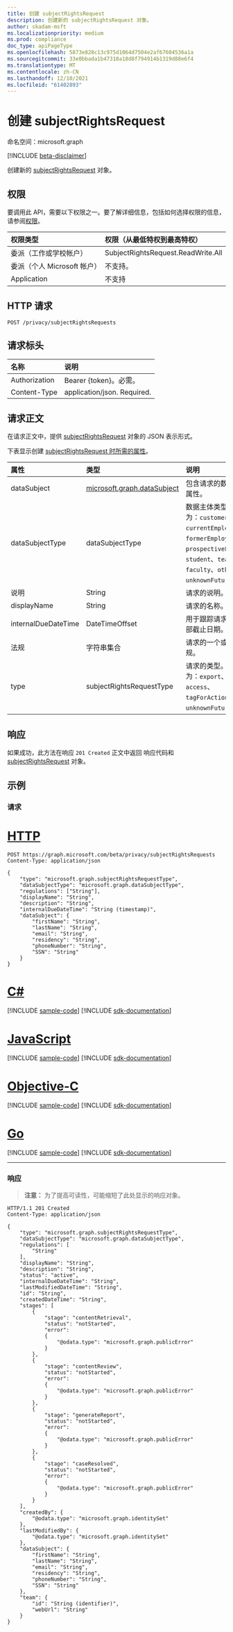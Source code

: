 ```yaml
---
title: 创建 subjectRightsRequest
description: 创建新的 subjectRightsRequest 对象。
author: skadam-msft
ms.localizationpriority: medium
ms.prod: compliance
doc_type: apiPageType
ms.openlocfilehash: 5873e828c13c975d1064d7504e2af67604536a1a
ms.sourcegitcommit: 33e0bbada1b47310a18d8f794914b1319d88e6f4
ms.translationtype: MT
ms.contentlocale: zh-CN
ms.lasthandoff: 12/10/2021
ms.locfileid: "61402893"
---
```

# <a name="create-subjectrightsrequest"></a>创建 subjectRightsRequest
命名空间：microsoft.graph

[!INCLUDE [beta-disclaimer](../../includes/beta-disclaimer.md)]

创建新的 [subjectRightsRequest](../resources/subjectRightsRequest.md) 对象。

## <a name="permissions"></a>权限
要调用此 API，需要以下权限之一。要了解详细信息，包括如何选择权限的信息，请参阅[权限](/graph/permissions-reference)。

|权限类型|权限（从最低特权到最高特权）|
|:---|:---|
|委派（工作或学校帐户）|SubjectRightsRequest.ReadWrite.All|
|委派（个人 Microsoft 帐户）|不支持。|
|Application|不支持|

## <a name="http-request"></a>HTTP 请求

<!-- {
  "blockType": "ignored"
}
-->
``` http
POST /privacy/subjectRightsRequests
```

## <a name="request-headers"></a>请求标头
|名称|说明|
|:---|:---|
|Authorization|Bearer {token}。必需。|
|Content-Type|application/json. Required.|

## <a name="request-body"></a>请求正文
在请求正文中，提供 [subjectRightsRequest](../resources/subjectRightsRequest.md) 对象的 JSON 表示形式。

下表显示创建 [subjectRightsRequest 时所需的属性](../resources/subjectRightsRequest.md)。

|属性|类型|说明|
|:---|:---|:---|
|dataSubject|[microsoft.graph.dataSubject](../resources/datasubject.md)|包含请求的数据主体的属性。|
|dataSubjectType|dataSubjectType|数据主体类型。 可取值为：`customer`、`currentEmployee`、`formerEmployee`、`prospectiveEmployee`、`student`、`teacher`、`faculty`、`other`、`unknownFutureValue`。|
|说明|String|请求的说明。|
|displayName|String|请求的名称。|
|internalDueDateTime|DateTimeOffset|用于跟踪请求完成的内部截止日期。|
|法规|字符串集合|请求的一个或多个法规。|
|type|subjectRightsRequestType|请求的类型。 可取值为：`export`、`delete`、`access`、`tagForAction`、`unknownFutureValue`。|


## <a name="response"></a>响应

如果成功，此方法在响应 `201 Created` 正文中返回 响应代码和 [subjectRightsRequest](../resources/subjectRightsRequest.md) 对象。

## <a name="examples"></a>示例

### <a name="request"></a>请求

# <a name="http"></a>[HTTP](#tab/http)
<!-- {
  "blockType": "request",
  "name": "create_subjectRightsRequest_from_"
}
-->
``` http
POST https://graph.microsoft.com/beta/privacy/subjectRightsRequests
Content-Type: application/json

{
    "type": "microsoft.graph.subjectRightsRequestType",
    "dataSubjectType": "microsoft.graph.dataSubjectType",
    "regulations": ["String"],
    "displayName": "String",
    "description": "String",
    "internalDueDateTime": "String (timestamp)",
    "dataSubject": {
        "firstName": "String",
        "lastName": "String",
        "email": "String",
        "residency": "String",
        "phoneNumber": "String",
        "SSN": "String"
    }
}
```
# <a name="c"></a>[C#](#tab/csharp)
[!INCLUDE [sample-code](../includes/snippets/csharp/create-subjectrightsrequest-from--csharp-snippets.md)]
[!INCLUDE [sdk-documentation](../includes/snippets/snippets-sdk-documentation-link.md)]

# <a name="javascript"></a>[JavaScript](#tab/javascript)
[!INCLUDE [sample-code](../includes/snippets/javascript/create-subjectrightsrequest-from--javascript-snippets.md)]
[!INCLUDE [sdk-documentation](../includes/snippets/snippets-sdk-documentation-link.md)]

# <a name="objective-c"></a>[Objective-C](#tab/objc)
[!INCLUDE [sample-code](../includes/snippets/objc/create-subjectrightsrequest-from--objc-snippets.md)]
[!INCLUDE [sdk-documentation](../includes/snippets/snippets-sdk-documentation-link.md)]

# <a name="go"></a>[Go](#tab/go)
[!INCLUDE [sample-code](../includes/snippets/go/create-subjectrightsrequest-from--go-snippets.md)]
[!INCLUDE [sdk-documentation](../includes/snippets/snippets-sdk-documentation-link.md)]

---



### <a name="response"></a>响应
>**注意：** 为了提高可读性，可能缩短了此处显示的响应对象。
<!-- {
  "blockType": "response",
  "truncated": true,
  "@odata.type": "microsoft.graph.subjectRightsRequest"
}
-->
``` http
HTTP/1.1 201 Created
Content-Type: application/json

{
    "type": "microsoft.graph.subjectRightsRequestType",
    "dataSubjectType": "microsoft.graph.dataSubjectType",
    "regulations": [
        "String"
    ],
    "displayName": "String",
    "description": "String",
    "status": "active",
    "internalDueDateTime": "String",
    "lastModifiedDateTime": "String",
    "id": "String",
    "createdDateTime": "String",
    "stages": [
        {
            "stage": "contentRetrieval",
            "status": "notStarted",
            "error": 
            {
                "@odata.type": "microsoft.graph.publicError"
            }
        },
        {
            "stage": "contentReview",
            "status": "notStarted",
            "error": 
            {
                "@odata.type": "microsoft.graph.publicError"
            }
        },
        {
            "stage": "generateReport",
            "status": "notStarted",
            "error": 
            {
                "@odata.type": "microsoft.graph.publicError"
            }
        },
        {
            "stage": "caseResolved",
            "status": "notStarted",
            "error": 
            {
                "@odata.type": "microsoft.graph.publicError"
            }
        }
    ],
    "createdBy": {
        "@odata.type": "microsoft.graph.identitySet"
    },
    "lastModifiedBy": {
        "@odata.type": "microsoft.graph.identitySet"
    },
    "dataSubject": {
        "firstName": "String",
        "lastName": "String",
        "email": "String",
        "residency": "String",
        "phoneNumber": "String",
        "SSN": "String"
    },
    "team": {
        "id": "String (identifier)",
        "webUrl": "String"
    }
}
```

